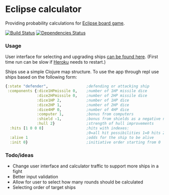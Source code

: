 # Eclipse calculator

Providing probability calculations for [Eclipse board game](http://en.wikipedia.org/wiki/Eclipse_%28board_game%29).

[![Build Status](https://travis-ci.org/DarthKipsu/eclipse-calc.svg)](https://travis-ci.org/DarthKipsu/eclipse-calc) [![Dependencies Status](http://jarkeeper.com/DarthKipsu/eclipse-calc/status.png)](http://jarkeeper.com/DarthKipsu/eclipse-calc)

### Usage

User interface for selecting and upgrading ships [can be found here](http://darth.kipsu.fi/EclipseCalculator/). (First time run can be slow if [Heroku](http://heroku.com/) needs to restart.)

Ships use a simple Clojure map structure. To use the app through repl use ships based on the following form:

```Clojure
{:state "defender",                 ;defending or attacking ship
 :components {:dice1HPmissile 0,    ;number of 1HP missile dice
              :dice2HPmissile 0,    ;number of 2HP missile dice
              :dice1HP 2,           ;number of 1HP dice
              :dice2HP 1,           ;number of 2HP dice
              :dice4HP 0,           ;number of 4HP dice
              :computer 1,          ;bonus from computers
              :shield -1,           ;bonus from shields as a negative number
              :hull 2}              ;strength of hull improvements
  :hits [1 0 0 0]                   ;hits with indexes:
                                    ;0=all hit possibilities 1=0 hits 2=1 hits etc.
  :alive 1                          ;odds for the ship to be alive
  :init 0}                          ;initiative order starting from 0
```

### Todo/ideas

- Change user interface and calculator traffic to support more ships in a fight
- Better input validation
- Allow for user to select how many rounds should be calculated
- Selecting order of target ships
